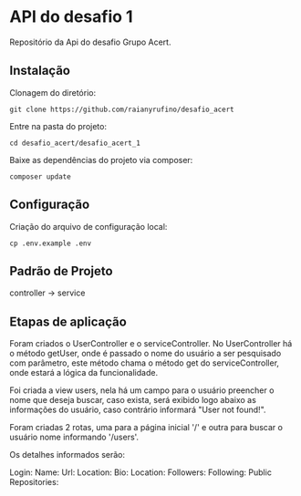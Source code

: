 # API do desafio 1 

Repositório da Api do desafio Grupo Acert.

## Instalação 

Clonagem do diretório:
```
git clone https://github.com/raianyrufino/desafio_acert
```

Entre na pasta do projeto:
```
cd desafio_acert/desafio_acert_1
```

Baixe as dependências do projeto via composer:
```
composer update
```

## Configuração
Criação do arquivo de configuração local:
```
cp .env.example .env
```
## Padrão de Projeto

controller -> service

## Etapas de aplicação

Foram criados o UserController e o serviceController. No UserController há o método getUser, onde é passado o nome do usuário a ser pesquisado com parâmetro, este método chama o método get do serviceController, onde estará a lógica da funcionalidade.

Foi criada a view users, nela há um campo para o usuário preencher o nome que deseja buscar, caso exista, será exibido logo abaixo as informações do usuário, caso contrário informará "User not found!".

Foram criadas 2 rotas, uma para a página inicial '/' e outra para buscar o usuário nome informando '/users'. 

Os detalhes informados serão:

Login:
Name:
Url: 
Location: 
Bio: 
Location:
Followers: 
Following:
Public Repositories: 





